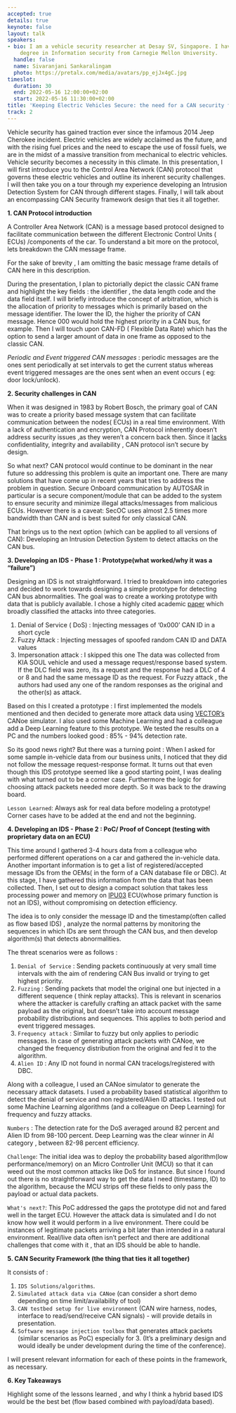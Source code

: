 ```yaml
---
accepted: true
details: true
keynote: false
layout: talk
speakers:
- bio: I am a vehicle security researcher at Desay SV, Singapore. I have a master's
    degree in Information security from Carnegie Mellon University.
  handle: false
  name: Sivaranjani Sankaralingam
  photo: https://pretalx.com/media/avatars/pp_ejJx4gC.jpg
timeslot:
  duration: 30
  end: 2022-05-16 12:00:00+02:00
  start: 2022-05-16 11:30:00+02:00
title: 'Keeping Electric Vehicles Secure: the need for a CAN security framework'
track: 2
---
```


Vehicle security has gained traction ever since the infamous 2014 Jeep Cherokee incident.
Electric vehicles are widely acclaimed as the future, and with the rising fuel prices and the need to escape the use of fossil fuels, we are in the midst of a massive transition from mechanical to electric vehicles.
Vehicle security becomes a necessity in this climate.
In this presentation, I will first introduce you to the Control Area Network (CAN)  protocol that governs these electric vehicles and outline its inherent security challenges.
I will then take you on a tour through my experience developing an Intrusion Detection System for CAN through different stages.
Finally, I will talk about an encompassing CAN Security framework design that ties it all together.

**1.	CAN Protocol introduction**

A Controller Area Network (CAN) is a message based protocol designed to facilitate communication between the different Electronic Control Units ( ECUs) /components of the car.
To understand a bit more on the protocol, lets breakdown the CAN message frame.

For the sake of brevity , I am omitting the basic message frame details of CAN here in this description.

During the presentation, I plan to pictorially depict the classic CAN frame and highlight the key fields : the identifier , the data length code and the data field itself.
I will briefly introduce the concept of arbitration, which is the allocation of priority to messages which is primarily based on the message identifier.
The lower the ID, the higher the priority of CAN message.
Hence 000 would hold the highest priority in a CAN bus, for example.
Then I will touch upon CAN-FD ( Flexible Data Rate) which has the option to send a larger amount of data in one frame as opposed to the classic CAN.

*Periodic and Event triggered CAN messages* : periodic messages are the ones sent periodically at set intervals to get the current status whereas event triggered messages are the ones sent when an event occurs ( eg: door lock/unlock).

**2.	Security challenges in CAN**

When it was designed in 1983 by Robert Bosch, the primary goal of CAN was to create a priority based message system that can facilitate communication between the nodes( ECUs) in a real time environment.
With a lack of authentication and encryption, CAN Protocol inherently doesn’t address security issues ,as they weren’t a concern back then.
Since it [lacks](https://www.mdpi.com/1424-8220/20/8/2364) confidentiality, integrity and availability , CAN protocol isn’t secure by design.

So what next? CAN protocol would continue to be dominant in the near future so addressing this problem is quite an important one.
There are many solutions that have come up in recent years that tries to address the problem in question.
Secure Onboard communication by AUTOSAR in particular is a secure component/module that can be added to the system to ensure security and minimize illegal attacks/messages from malicious ECUs.
However there is a caveat: SecOC uses almost 2.5 times more bandwidth than CAN and is best suited for only classical CAN.

That brings us to the next option (which can be applied to all versions of CAN): Developing an Intrusion Detection System to detect attacks on the CAN bus.

**3.	Developing an IDS - Phase 1 : Prototype(what worked/why it was a “failure”)**

Designing an IDS is not straightforward.
I tried to breakdown into categories and decided to work towards designing a simple prototype for detecting CAN bus abnormalities.
The goal was to create a working prototype with data that is publicly available.
I chose a highly cited academic [paper](https://ocslab.hksecurity.net/Dataset/CAN-intrusion-dataset) which broadly classified the attacks into three categories.
1.	Denial of Service ( DoS) : Injecting messages of ‘0x000’ CAN ID in a short cycle
2.	Fuzzy Attack : Injecting messages of spoofed random CAN ID and DATA values
3.	Impersonation attack : I skipped this one
The data was collected from KIA SOUL vehicle and used a message request/response based system.
If the DLC field was zero, its a request and the response had a DLC of 4 or 8 and had the same message ID as the request.
For Fuzzy attack , the authors had used any one of the random responses as the original and the other(s) as attack.

Based on this I created a prototype : I first implemented the models mentioned and then decided to generate more attack data using [VECTOR’s](https://www.vector.com/int/en/products/products-a-z/software/canoe/#c60442) CANoe simulator.
I also used some Machine Learning and had a colleague add a Deep Learning feature to this prototype.
We tested the results on a PC and the numbers looked good : 85% - 94% detection rate.

So its good news right? But there was a turning point : When I asked for some sample in-vehicle data from our business units, I noticed that they did not follow the message request-response format.
It turns out that even though this IDS prototype seemed like a good starting point, I was dealing with what turned out to be a corner case.
Furthermore the logic for choosing attack packets needed more depth.
So it was back to the drawing board.

`Lesson Learned`: Always ask for real data before modeling a prototype! Corner cases have to be added at the end and not the beginning.

**4.	Developing an IDS - Phase 2 : PoC/ Proof of Concept (testing with proprietary data on an ECU)**

This time around I gathered 3-4 hours data from a colleague who performed different operations on a car and gathered the in-vehicle data.
Another important information is to get a list of registered/accepted message IDs from the OEMs( in the form of a CAN database file or DBC).
At this stage, I have gathered this information from the data that has been collected.
Then, I set out to design a compact solution that takes less processing power and memory on [IPU03](https://en.desaysv.com/index.php?id=4842) ECU(whose primary function is not an IDS), without compromising on detection efficiency.

The idea is to only consider the message ID and the timestamp(often called as flow based IDS) , analyze the normal patterns by monitoring the sequences in which IDs are sent through the CAN bus, and then develop algorithm(s) that detects abnormalities.

The threat scenarios were as follows :
1.	`Denial of Service` : Sending packets continuously at very small time intervals with the aim of rendering CAN Bus invalid or trying to get highest priority.
2.	`Fuzzing` : Sending packets that model the original one but injected in a different sequence ( think replay attacks).
This is relevant in scenarios where the attacker is carefully crafting an attack packet with the same payload as the original, but doesn’t take into account message probability distributions and sequences.
This applies to both period and event triggered messages.
3.	`Frequency attack` : Similar to fuzzy but only applies to periodic messages.
In case of generating attack packets with CANoe, we changed the frequency distribution from the original and fed it to the algorithm.
4.	`Alien ID` : Any ID not found in normal CAN tracelogs/registered with DBC.

Along with a colleague, I used an CANoe simulator to generate the necessary attack datasets.
I used a probability based statistical algorithm to detect the denial of service and non registered/Alien ID attacks.
I tested out some Machine Learning algorithms (and a colleague on Deep Learning) for frequency and fuzzy attacks.

`Numbers` : The detection rate for the DoS averaged around 82 percent and Alien ID from 98-100 percent.
Deep Learning was the clear winner in AI category , between 82-98 percent efficiency.

`Challenge`: The initial idea was to deploy the probability based algorithm(low performance/memory) on an Micro Controller Unit (MCU) so that it can weed out the most common attacks like DoS for instance.
But since I found out there is no straightforward way to get the data I need (timestamp, ID) to the algorithm, because the MCU strips off these fields to only pass the payload or actual data packets.

`What's next?`: This PoC addressed the gaps the prototype did not and fared well in the target ECU.
However the attack data is simulated and I do not know how well it would perform in a live environment.
There could be instances of legitimate packets arriving a bit later than intended in a natural environment.
Real/live data often isn’t perfect and there are additional challenges that come with it , that an IDS should be able to handle.

**5.	CAN Security Framework (the thing that ties it all together)**

It consists of :
1.	`IDS Solutions/algorithms`.
2.	`Simulated attack data via CANoe` (can consider a short demo depending on time limit/availability of tool)
3.	`CAN testbed setup for live environment` (CAN wire harness, nodes, interface to read/send/receive CAN signals) - will provide details in presentation.
4.	`Software message injection toolbox` that generates attack packets (similar scenarios as PoC) especially for 3.
(It’s a preliminary design and would ideally be under development during the time of the conference).


I will present relevant information for each of these points in the framework, as necessary.


**6.
Key Takeaways**

Highlight some of the lessons learned , and why I think a hybrid based IDS would be the best bet (flow based combined with payload/data based).